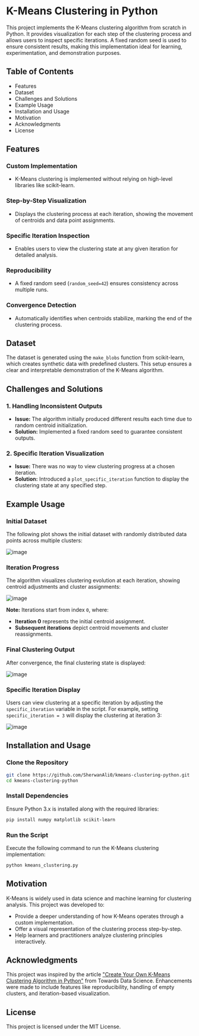 # K-Means Clustering in Python

This project implements the K-Means clustering algorithm from scratch in Python. It provides visualization for each step of the clustering process and allows users to inspect specific iterations. A fixed random seed is used to ensure consistent results, making this implementation ideal for learning, experimentation, and demonstration purposes.

## Table of Contents
- Features
- Dataset
- Challenges and Solutions
- Example Usage
- Installation and Usage
- Motivation
- Acknowledgments
- License

## Features
### Custom Implementation
- K-Means clustering is implemented without relying on high-level libraries like scikit-learn.

### Step-by-Step Visualization
- Displays the clustering process at each iteration, showing the movement of centroids and data point assignments.

### Specific Iteration Inspection
- Enables users to view the clustering state at any given iteration for detailed analysis.

### Reproducibility
- A fixed random seed (`random_seed=42`) ensures consistency across multiple runs.

### Convergence Detection
- Automatically identifies when centroids stabilize, marking the end of the clustering process.

## Dataset
The dataset is generated using the `make_blobs` function from scikit-learn, which creates synthetic data with predefined clusters. This setup ensures a clear and interpretable demonstration of the K-Means algorithm.

## Challenges and Solutions
### 1. Handling Inconsistent Outputs
- **Issue:** The algorithm initially produced different results each time due to random centroid initialization.
- **Solution:** Implemented a fixed random seed to guarantee consistent outputs.

### 2. Specific Iteration Visualization
- **Issue:** There was no way to view clustering progress at a chosen iteration.
- **Solution:** Introduced a `plot_specific_iteration` function to display the clustering state at any specified step.

## Example Usage
### Initial Dataset
The following plot shows the initial dataset with randomly distributed data points across multiple clusters:

![image](https://github.com/user-attachments/assets/1bb8b7ef-5620-430b-9a37-7e6245b9e823)

### Iteration Progress
The algorithm visualizes clustering evolution at each iteration, showing centroid adjustments and cluster assignments:

![image](https://github.com/user-attachments/assets/3a2220a8-8c65-4249-a1f6-0434066c0253)


**Note:** Iterations start from index `0`, where:
- **Iteration 0** represents the initial centroid assignment.
- **Subsequent iterations** depict centroid movements and cluster reassignments.

### Final Clustering Output
After convergence, the final clustering state is displayed:

![image](https://github.com/user-attachments/assets/8f20f091-f6c4-416e-87d4-c27c76426e71)


### Specific Iteration Display
Users can view clustering at a specific iteration by adjusting the `specific_iteration` variable in the script. For example, setting `specific_iteration = 3` will display the clustering at iteration 3:

![image](https://github.com/user-attachments/assets/ede2f600-3fc0-4e42-98a8-02390e4d288a)


## Installation and Usage
### Clone the Repository
```sh
git clone https://github.com/SherwanAli0/kmeans-clustering-python.git
cd kmeans-clustering-python
```

### Install Dependencies
Ensure Python 3.x is installed along with the required libraries:
```sh
pip install numpy matplotlib scikit-learn
```

### Run the Script
Execute the following command to run the K-Means clustering implementation:
```sh
python kmeans_clustering.py
```

## Motivation
K-Means is widely used in data science and machine learning for clustering analysis. This project was developed to:
- Provide a deeper understanding of how K-Means operates through a custom implementation.
- Offer a visual representation of the clustering process step-by-step.
- Help learners and practitioners analyze clustering principles interactively.

## Acknowledgments
This project was inspired by the article ["Create Your Own K-Means Clustering Algorithm in Python"](https://towardsdatascience.com/create-your-own-k-means-clustering-algorithm-in-python-d7d4c9077670) from Towards Data Science. Enhancements were made to include features like reproducibility, handling of empty clusters, and iteration-based visualization.

## License
This project is licensed under the MIT License.

